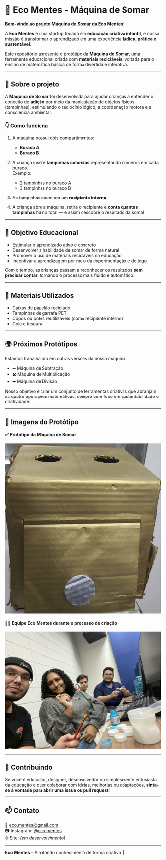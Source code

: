 # 🌱 Eco Mentes - Máquina de Somar

**Bem-vindo ao projeto Máquina de Somar da Eco Mentes!**

A **Eco Mentes** é uma startup focada em **educação criativa infantil**, e nossa missão é transformar o aprendizado em uma experiência **lúdica, prática e sustentável**.

Este repositório apresenta o protótipo da **Máquina de Somar**, uma ferramenta educacional criada com **materiais recicláveis**, voltada para o ensino de matemática básica de forma divertida e interativa.

---

## 🚀 Sobre o projeto

A **Máquina de Somar** foi desenvolvida para ajudar crianças a entender o conceito de **adição** por meio da manipulação de objetos físicos (tampinhas), estimulando o raciocínio lógico, a coordenação motora e a consciência ambiental.

### 👇 Como funciona

1. A máquina possui dois compartimentos:
   - **Buraco A**
   - **Buraco B**

2. A criança insere **tampinhas coloridas** representando números em cada buraco.  
   Exemplo:
   - 2 tampinhas no buraco A
   - 3 tampinhas no buraco B

3. As tampinhas caem em um **recipiente interno**.

4. A criança abre a máquina, retira o recipiente e **conta quantas tampinhas** há no total — e assim descobre o resultado da soma!

---

## 🎯 Objetivo Educacional

- Estimular o aprendizado ativo e concreto
- Desenvolver a habilidade de somar de forma natural
- Promover o uso de materiais recicláveis na educação
- Incentivar a aprendizagem por meio da experimentação e do jogo

Com o tempo, as crianças passam a reconhecer os resultados **sem precisar contar**, tornando o processo mais fluido e automático.

---

## 🔧 Materiais Utilizados

- Caixas de papelão reciclado
- Tampinhas de garrafa PET
- Copos ou potes reutilizáveis (como recipiente interno)
- Cola e tesoura

---

## 🌍 Próximos Protótipos

Estamos trabalhando em outras versões da nossa máquina:

- ➖ Máquina de Subtração
- ✖️ Máquina de Multiplicação
- ➗ Máquina de Divisão

Nosso objetivo é criar um conjunto de ferramentas criativas que abranjam as quatro operações matemáticas, sempre com foco em sustentabilidade e criatividade.

---

## 📸 Imagens do Protótipo

#### ✅ Protótipo da Máquina de Somar

![Protótipo da Máquina de Somar](./maquina-de-somar.jpeg)

#### 👨‍🔬 Equipe Eco Mentes durante o processo de criação

![Equipe Eco Mentes](./equipe-eco-mentes.jpeg)

---

## 🤝 Contribuindo

Se você é educador, designer, desenvolvedor ou simplesmente entusiasta da educação e quer colaborar com ideias, melhorias ou adaptações, **sinta-se à vontade para abrir uma issue ou pull request**!

---

## 📫 Contato

📧 eco.mentes@gmail.com  
📷 Instagram: [@eco.mentes](https://instagram.com/eco.mentes)  
🌐 Site: _(em desenvolvimento)_

---

**Eco Mentes** – Plantando conhecimento de forma criativa 🌱  
